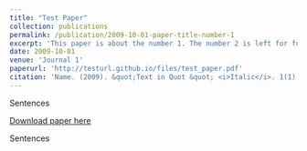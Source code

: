 ```yaml
---
title: "Test Paper"
collection: publications
permalink: /publication/2009-10-01-paper-title-number-1
excerpt: 'This paper is about the number 1. The number 2 is left for future work.'
date: 2009-10-01
venue: 'Journal 1'
paperurl: 'http://testurl.github.io/files/test_paper.pdf'
citation: 'Name. (2009). &quot;Text in Quot &quot; <i>Italic</i>. 1(1).'
---
```

Sentences

[Download paper here](https://testurl.github.io/files/test_paper.pdf)

Sentences